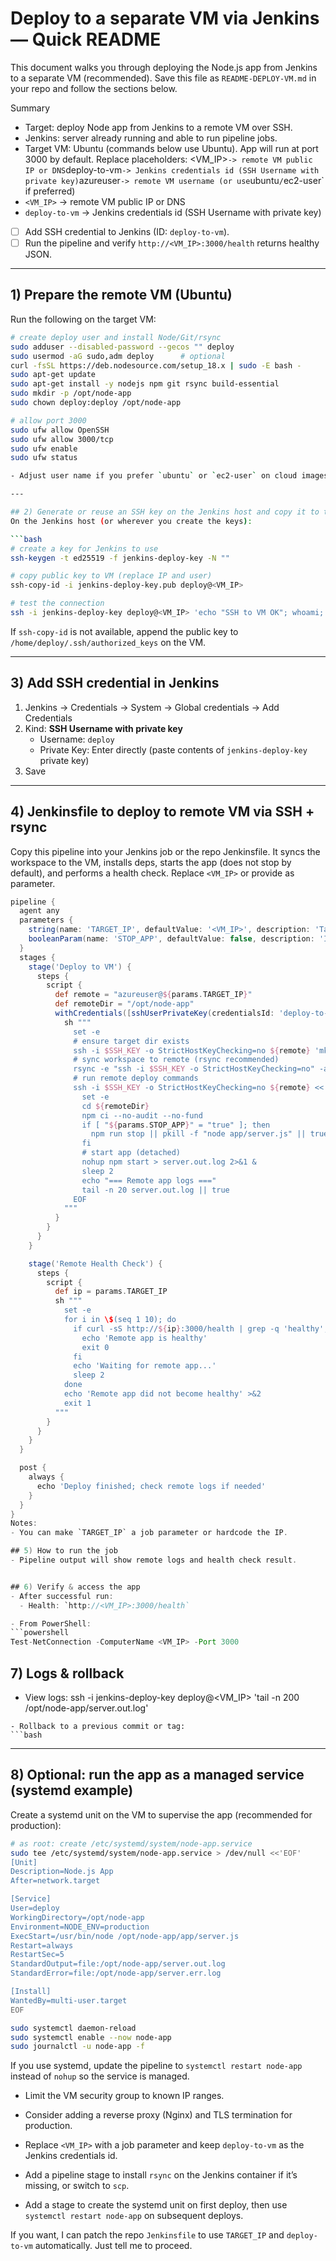 # Deploy to a separate VM via Jenkins — Quick README

This document walks you through deploying the Node.js app from Jenkins to a separate VM (recommended). Save this file as `README-DEPLOY-VM.md` in your repo and follow the sections below.

Summary
- Target: deploy Node app from Jenkins to a remote VM over SSH.
- Jenkins: server already running and able to run pipeline jobs.
- Target VM: Ubuntu (commands below use Ubuntu). App will run at port 3000 by default.
Replace placeholders:
<VM_IP>` -> remote VM public IP or DNS
`deploy-to-vm` -> Jenkins credentials id (SSH Username with private key)
`azureuser` -> remote VM username (or use `ubuntu`/`ec2-user` if preferred)
- `<VM_IP>` -> remote VM public IP or DNS
- `deploy-to-vm` -> Jenkins credentials id (SSH Username with private key)
- [ ] Add SSH credential to Jenkins (ID: `deploy-to-vm`).
- [ ] Run the pipeline and verify `http://<VM_IP>:3000/health` returns healthy JSON.

---

## 1) Prepare the remote VM (Ubuntu)
Run the following on the target VM:

```bash
# create deploy user and install Node/Git/rsync
sudo adduser --disabled-password --gecos "" deploy
sudo usermod -aG sudo,adm deploy      # optional
curl -fsSL https://deb.nodesource.com/setup_18.x | sudo -E bash -
sudo apt-get update
sudo apt-get install -y nodejs npm git rsync build-essential
sudo mkdir -p /opt/node-app
sudo chown deploy:deploy /opt/node-app

# allow port 3000
sudo ufw allow OpenSSH
sudo ufw allow 3000/tcp
sudo ufw enable
sudo ufw status

- Adjust user name if you prefer `ubuntu` or `ec2-user` on cloud images.

---

## 2) Generate or reuse an SSH key on the Jenkins host and copy it to the VM
On the Jenkins host (or wherever you create the keys):

```bash
# create a key for Jenkins to use
ssh-keygen -t ed25519 -f jenkins-deploy-key -N ""

# copy public key to VM (replace IP and user)
ssh-copy-id -i jenkins-deploy-key.pub deploy@<VM_IP>

# test the connection
ssh -i jenkins-deploy-key deploy@<VM_IP> 'echo "SSH to VM OK"; whoami; pwd'
```
If `ssh-copy-id` is not available, append the public key to `/home/deploy/.ssh/authorized_keys` on the VM.

---

## 3) Add SSH credential in Jenkins
1. Jenkins → Credentials → System → Global credentials → Add Credentials
2. Kind: **SSH Username with private key**
   - Username: `deploy`
   - Private Key: Enter directly (paste contents of `jenkins-deploy-key` private key)
3. Save

---

## 4) Jenkinsfile to deploy to remote VM via SSH + rsync
Copy this pipeline into your Jenkins job or the repo Jenkinsfile. It syncs the workspace to the VM, installs deps, starts the app (does not stop by default), and performs a health check. Replace `<VM_IP>` or provide as parameter.

```groovy
pipeline {
  agent any
  parameters {
    string(name: 'TARGET_IP', defaultValue: '<VM_IP>', description: 'Target VM IP or hostname')
    booleanParam(name: 'STOP_APP', defaultValue: false, description: 'If true, stop the remote app after run')
  }
  stages {
    stage('Deploy to VM') {
      steps {
        script {
          def remote = "azureuser@${params.TARGET_IP}"
          def remoteDir = "/opt/node-app"
          withCredentials([sshUserPrivateKey(credentialsId: 'deploy-to-vm', keyFileVariable: 'SSH_KEY')]) {
            sh """
              set -e
              # ensure target dir exists
              ssh -i $SSH_KEY -o StrictHostKeyChecking=no ${remote} 'mkdir -p ${remoteDir}'
              # sync workspace to remote (rsync recommended)
              rsync -e "ssh -i $SSH_KEY -o StrictHostKeyChecking=no" -av --delete $WORKSPACE/ ${remote}:${remoteDir}/
              # run remote deploy commands
              ssh -i $SSH_KEY -o StrictHostKeyChecking=no ${remote} <<'EOF'
                set -e
                cd ${remoteDir}
                npm ci --no-audit --no-fund
                if [ "${params.STOP_APP}" = "true" ]; then
                  npm run stop || pkill -f "node app/server.js" || true
                fi
                # start app (detached)
                nohup npm start > server.out.log 2>&1 &
                sleep 2
                echo "=== Remote app logs ==="
                tail -n 20 server.out.log || true
              EOF
            """
          }
        }
      }
    }

    stage('Remote Health Check') {
      steps {
        script {
          def ip = params.TARGET_IP
          sh """
            set -e
            for i in \$(seq 1 10); do
              if curl -sS http://${ip}:3000/health | grep -q 'healthy'; then
                echo 'Remote app is healthy'
                exit 0
              fi
              echo 'Waiting for remote app...'
              sleep 2
            done
            echo 'Remote app did not become healthy' >&2
            exit 1
          """
        }
      }
    }
  }

  post {
    always {
      echo 'Deploy finished; check remote logs if needed'
    }
  }
}
Notes:
- You can make `TARGET_IP` a job parameter or hardcode the IP.

## 5) How to run the job
- Pipeline output will show remote logs and health check result.


## 6) Verify & access the app
- After successful run:
  - Health: `http://<VM_IP>:3000/health`

- From PowerShell:
```powershell
Test-NetConnection -ComputerName <VM_IP> -Port 3000
```


## 7) Logs & rollback
- View logs:
ssh -i jenkins-deploy-key deploy@<VM_IP> 'tail -n 200 /opt/node-app/server.out.log'
```
- Rollback to a previous commit or tag:
```bash
```

---

## 8) Optional: run the app as a managed service (systemd example)
Create a systemd unit on the VM to supervise the app (recommended for production):

```bash
# as root: create /etc/systemd/system/node-app.service
sudo tee /etc/systemd/system/node-app.service > /dev/null <<'EOF'
[Unit]
Description=Node.js App
After=network.target

[Service]
User=deploy
WorkingDirectory=/opt/node-app
Environment=NODE_ENV=production
ExecStart=/usr/bin/node /opt/node-app/app/server.js
Restart=always
RestartSec=5
StandardOutput=file:/opt/node-app/server.out.log
StandardError=file:/opt/node-app/server.err.log

[Install]
WantedBy=multi-user.target
EOF

sudo systemctl daemon-reload
sudo systemctl enable --now node-app
sudo journalctl -u node-app -f
```
If you use systemd, update the pipeline to `systemctl restart node-app` instead of `nohup` so the service is managed.

- Limit the VM security group to known IP ranges.
- Consider adding a reverse proxy (Nginx) and TLS termination for production.

- Replace `<VM_IP>` with a job parameter and keep `deploy-to-vm` as the Jenkins credentials id.
- Add a pipeline stage to install `rsync` on the Jenkins container if it’s missing, or switch to `scp`.
- Add a stage to create the systemd unit on first deploy, then use `systemctl restart node-app` on subsequent deploys.

If you want, I can patch the repo `Jenkinsfile` to use `TARGET_IP` and `deploy-to-vm` automatically. Just tell me to proceed.
